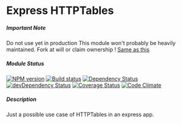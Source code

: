 # Express HTTPTables

##### Important Note

Do not use yet in production
This module won't probably be heavily maintained.
Fork at will or claim ownership !
[Same as this](https://github.com/SimpliField/express-httptables)

##### Module Status

[![NPM version](https://badge.fury.io/js/express-httptables.png)](https://npmjs.org/package/express-httptables) [![Build status](https://secure.travis-ci.org/SimpliField/express-httptables.png)](https://travis-ci.org/SimpliField/express-httptables) [![Dependency Status](https://david-dm.org/SimpliField/express-httptables.png)](https://david-dm.org/SimpliField/express-httptables) [![devDependency Status](https://david-dm.org/SimpliField/express-httptables/dev-status.png)](https://david-dm.org/SimpliField/express-httptables#info=devDependencies) [![Coverage Status](https://coveralls.io/repos/SimpliField/express-httptables/badge.svg)](https://coveralls.io/r/SimpliField/express-httptables) [![Code Climate](https://codeclimate.com/github/SimpliField/express-httptables.png)](https://codeclimate.com/github/SimpliField/express-httptables)

##### Description

Just a possible use case of HTTPTables in an express app.